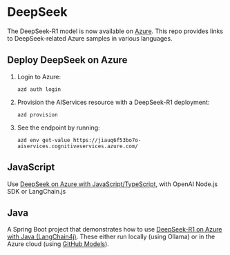 # DeepSeek

The DeepSeek-R1 model is now available on [Azure](https://azure.microsoft.com/blog/deepseek-r1-is-now-available-on-azure-ai-foundry-and-github/). This repo provides links to DeepSeek-related Azure samples in various languages.

## Deploy DeepSeek on Azure

1. Login to Azure:

    ```shell
    azd auth login
    ```

2. Provision the AIServices resource with a DeepSeek-R1 deployment:

    ```shell
    azd provision
    ```

3. See the endpoint by running:

    ```shell
    azd env get-value https://jiauq6f53bo7o-aiservices.cognitiveservices.azure.com/
    ```

## JavaScript

Use [DeepSeek on Azure with JavaScript/TypeScript](https://github.com/Azure-Samples/deepseek-azure-javascript), with OpenAI Node.js SDK or LangChain.js

## Java

A Spring Boot project that demonstrates how to use [DeepSeek-R1 on Azure with Java (LangChain4j)](https://github.com/Azure-Samples/DeepSeek-on-Azure-with-LangChain4j). These either run locally (using Ollama) or in the Azure cloud (using [GitHub Models](https://github.blog/changelog/2025-01-29-deepseek-r1-is-now-available-in-github-models-public-preview/)).
